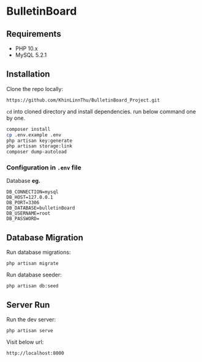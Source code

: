 # BulletinBoard

## Requirements
- PHP 10.x
- MySQL 5.2.1

## Installation

Clone the repo locally:
```
https://github.com/KhinLinnThu/BulletinBoard_Project.git
```

`cd` into cloned directory and install dependencies. run below command one by one.
```bash
composer install
cp .env.example .env
php artisan key:generate
php artisan storage:link
composer dump-autoload
```

### Configuration in `.env` file

Database **eg.**
```
DB_CONNECTION=mysql
DB_HOST=127.0.0.1
DB_PORT=3306
DB_DATABASE=bulletinBoard
DB_USERNAME=root
DB_PASSWORD=
```

## Database Migration

Run database migrations:
```
php artisan migrate
```

Run database seeder:
```
php artisan db:seed
```

## Server Run

Run the dev server:
```
php artisan serve
```

Visit below url:
```
http://localhost:8000
```
